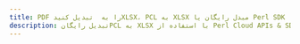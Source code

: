 ---title: PDF را به  تبدیل کنیدXLSX، PCL به XLSX مبدل رایگان یا Perl SDKdescription: تبدیل رایگانPCL به XLSX با استفاده از Perl Cloud APIs & SDK همچنین اسناد PDF را در Cloud ایجاد، ویرایش و رندر کنید.---
